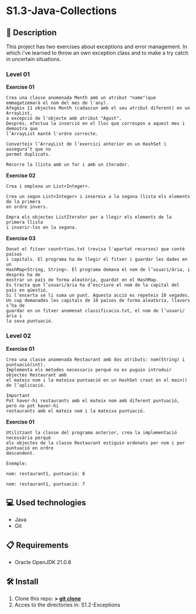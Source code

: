 # S1.3-Java-Collections

## 📄 **Description**

This project has two exercises about exceptions and error management. In which i've learned to throw an
own exception class and to make a try catch in uncertain situations.

### **Level 01**

**Exercise 01**

    Crea una classe anomenada Month amb un atribut "name"(que emmagatzemarà el nom del mes de l'any).
    Afegeix 11 objectes Month (cadascun amb el seu atribut diferent) en un ArrayList,
    a excepció de l'objecte amb atribut "Agost".
    Després, efectua la inserció en el lloc que correspon a aquest mes i demostra que
    l’ArrayList manté l'ordre correcte.
    
    Converteix l’ArrayList de l’exercici anterior en un HashSet i assegura’t que no
    permet duplicats.
    
    Recorre la llista amb un for i amb un iterador.

**Exercise 02**

    Crea i emplena un List<Integer>.
    
    Crea un segon List<Integer> i insereix a la segona llista els elements de la primera
    en ordre invers.
    
    Empra els objectes ListIterator per a llegir els elements de la primera llista
    i inserir-los en la segona.

**Exercise 03**

    Donat el fitxer countrties.txt (revisa l'apartat recursos) que conté països
    i capitals. El programa ha de llegir el fitxer i guardar les dades en un
    HashMap<String, String>. El programa demana el nom de l’usuari/ària, i després ha de
    mostrar un país de forma aleatòria, guardat en el HashMap.
    Es tracta que l’usuari/ària ha d’escriure el nom de la capital del país en qüestió.
    Si l’encerta se li suma un punt. Aquesta acció es repeteix 10 vegades.
    Un cop demanades les capitals de 10 països de forma aleatòria, llavors s’ha de
    guardar en un fitxer anomenat classificacio.txt, el nom de l’usuari/ària i
    la seva puntuació.

### **Level 02**

**Exercise 01**
    
    Crea una classe anomenada Restaurant amb dos atributs: nom(String) i puntuació(int).
    Implementa els mètodes necessaris perquè no es puguin introduir objectes Restaurant amb
    el mateix nom i la mateixa puntuació en un HashSet creat en el main() de l’aplicació.
    
    Important
    Pot haver-hi restaurants amb el mateix nom amb diferent puntuació, però no pot haver-hi
    restaurants amb el mateix nom i la mateixa puntuació.

**Exercise 01**

    Utilitzant la classe del programa anterior, crea la implementació necessària perquè
    els objectes de la classe Restaurant estiguin ordenats per nom i per puntuació en ordre
    descendent.
    
    Exemple:
    
    nom: restaurant1, puntuació: 8
    
    nom: restaurant1, puntuació: 7


## 💻 **Used technologies**

- Java
- Git

## 📋 **Requirements**

- Oracle OpenJDK 21.0.8

## 🛠️ **Install**

1. Clone this repo: **>  [git clone](https://github.com/mirexan/S1.2-Exceptions.git)**
2. Acces to the directories in: S1.2-Exceptions